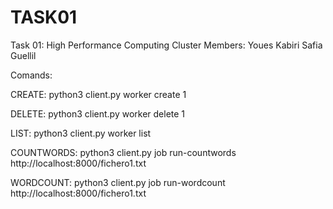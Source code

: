 # TASK01
Task 01: High Performance Computing Cluster
Members: 
Youes Kabiri
Safia Guellil

Comands:

CREATE:
python3 client.py worker create 1

DELETE:
python3 client.py worker delete 1

LIST:
python3 client.py worker list

COUNTWORDS:
python3 client.py job run-countwords http://localhost:8000/fichero1.txt

WORDCOUNT:
python3 client.py job run-wordcount http://localhost:8000/fichero1.txt

